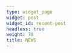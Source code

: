 ```yaml
---
type: widget_page
widget: post
widget_id: recent-post
headless: true
weight: 70
title: NEWS
---
```

